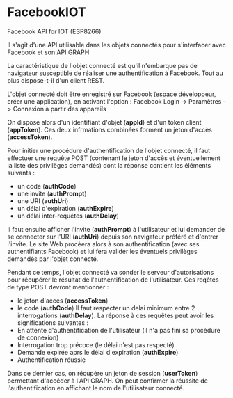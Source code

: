 # FacebookIOT
Facebook API for IOT (ESP8266)

Il s'agit d'une API utilisable dans les objets connectés pour s'interfacer avec Facebook et son API GRAPH.

La caractéristique de l'objet connecté est qu'il n'embarque pas de navigateur susceptible de réaliser une authentification à Facebook. Tout au plus dispose-t-il d'un client REST. 


L'objet connecté doit être enregistré sur Facebook (espace développeur, créer une application), en activant l'option :
Facebook Login -> Paramètres -> Connexion à partir des appareils 

On dispose alors d'un identifiant d'objet (**appId**) et d'un token client (**appToken**). Ces deux infrmations combinées forment un jeton d'accès (**accessToken**).

Pour initier une procédure d'authentification de l'objet connecté, il faut effectuer une requête POST (contenant le jeton d'accès et éventuellement la liste des privilèges demandés) dont la réponse contient les éléments suivants :
- un code (**authCode**)
- une invite (**authPrompt**)
- une URI (**authUri**)
- un délai d'expiration (**authExpire**)
- un délai inter-requêtes (**authDelay**)

Il faut ensuite afficher l'invite (**authPrompt**) à l'utilisateur et lui demander de se connecter sur l'URI (**authUri**) depuis son navigateur préféré et d'entrer l'invite. Le site Web procèera alors à son authentification (avec ses authentifiants Facebook) et lui fera valider les éventuels privilèges demandés par l'objet connecté.

Pendant ce temps, l'objet connecté va sonder le serveur d'autorisations pour récupérer le résultat de l'authentification de l'utilisateur. Ces reqêtes de type POST devront mentionner :
- le jeton d'acces (**accessToken**)
- le code (**authCode**)
Il faut respecter un delai minimum entre 2 interrogations (**authDelay**).
La réponse à ces requêtes peut avoir les significations suivantes :
- En attente d'authentification de l'utilisateur (il n'a pas fini sa procédure de connexion)
- Interrogation trop précoce (le délai n'est pas respecté)
- Demande expirée aprs le délai d'expiration (**authExpire**)
- Authentification réussie

Dans ce dernier cas, on récupère un jeton de session (**userToken**) permettant d'accéder à l'API GRAPH. On peut confirmer la réussite de l'authentification en affichant le nom de l'utilisateur connecté.